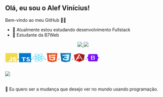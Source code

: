 ## Olá, eu sou o Alef Vinícius! 

Bem-vindo ao meu GitHub 🖖🏻

- 🌱 Atualmente estou estudando desenvolvimento Fullstack
- 🚀 Estudante da B7Web

<div align="center">
  <a href="https://github.com/alefvini">
  <img width="46%" src="https://github-readme-stats.vercel.app/api?username=alefvini&show_icons=true&theme=radical&include_all_commits=true&count_private=true"/>
  <img width="45%" src="https://github-readme-stats.vercel.app/api/top-langs/?username=alefvini&layout=compact&langs_count=7&theme=radical"/>
</div>
<div style="display: inline_block"><br>
  <img align="center" alt="Alef-Js" height="30" width="40" src="https://raw.githubusercontent.com/devicons/devicon/master/icons/javascript/javascript-plain.svg">
  <img align="center" alt="Alef-Ts" height="30" width="40" src="https://raw.githubusercontent.com/devicons/devicon/master/icons/typescript/typescript-plain.svg">
  <img align="center" alt="Alef-React" height="30" width="40" src="https://raw.githubusercontent.com/devicons/devicon/master/icons/react/react-original.svg">
  <img align="center" alt="Alef-HTML" height="30" width="40" src="https://raw.githubusercontent.com/devicons/devicon/master/icons/html5/html5-original.svg">
  <img align="center" alt="Alef-CSS" height="30" width="40" src="https://raw.githubusercontent.com/devicons/devicon/master/icons/css3/css3-original.svg">
  <img align="center" alt="Alef-Angular" height="30" width="40" src="https://raw.githubusercontent.com/devicons/devicon/master/icons/angularjs/angularjs-original.svg">
  <img align="center" alt="Alef-Bootstrap" height="30" width="40" src="https://raw.githubusercontent.com/devicons/devicon/master/icons/bootstrap/bootstrap-original.svg">
</div>

##

<div>
<a href="https://https://www.linkedin.com/in/alefvini/" target="_blank"><img src="https://img.shields.io/badge/-LinkedIn-%230077B5?style=for-the-badge&logo=linkedin&logoColor=white" target="_blank"></a> 
</div>
  
  ##
  
  💭 Eu quero ser a mudança que desejo ver no mundo usando programação. 
